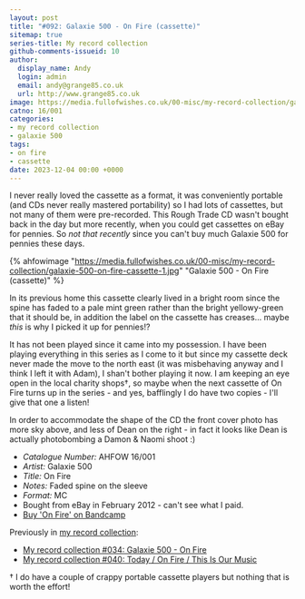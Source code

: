 ```yaml
---
layout: post
title: "#092: Galaxie 500 - On Fire (cassette)"
sitemap: true
series-title: My record collection
github-comments-issueid: 10
author:
  display_name: Andy
  login: admin
  email: andy@grange85.co.uk
  url: http://www.grange85.co.uk
image: https://media.fullofwishes.co.uk/00-misc/my-record-collection/galaxie-500-on-fire-cassette-1.jpg
catno: 16/001
categories:
- my record collection
- galaxie 500
tags:
- on fire
- cassette
date: 2023-12-04 00:00 +0000
---
```

I never really loved the cassette as a format, it was conveniently portable (and CDs never really mastered portability) so I had lots of cassettes, but not many of them were pre-recorded. This Rough Trade CD wasn't bought back in the day but more recently, when you could get cassettes on eBay for pennies. So _not that recently_ since you can't buy much  Galaxie 500 for pennies these days.

{% ahfowimage "https://media.fullofwishes.co.uk/00-misc/my-record-collection/galaxie-500-on-fire-cassette-1.jpg" "Galaxie 500 - On Fire (cassette)" %}

In its previous home this cassette clearly lived in a bright room since the spine has faded to a pale mint green rather than the bright yellowy-green that it should be, in addition the label on the cassette has creases... maybe _this_ is why I picked it up for pennies!? 

<!--more-->

It has not been played since it came into my possession. I have been playing everything in this series as I come to it but since my cassette deck never made the move to the north east (it was misbehaving anyway and I think I left it with Adam), I shan't bother playing it now. I am keeping an eye open in the local charity shops&dagger;, so maybe when the next cassette of On Fire turns up in the series - and yes, bafflingly I do have two copies - I'll give that one a listen!

In order to accommodate the shape of the CD the front cover photo has more sky above, and less of Dean on the right - in fact it looks like Dean is actually photobombing a Damon & Naomi shoot :)

 - *Catalogue Number:* AHFOW 16/001
 - *Artist:* Galaxie 500
 - *Title:* On Fire
 - *Notes:* Faded spine on the sleeve
 - *Format:* MC
 - Bought from eBay in February 2012 - can't see what I paid.
 - [Buy 'On Fire' on Bandcamp](https://galaxie500.bandcamp.com/album/on-fire)

Previously in [my record collection](/category/my-record-collection):
 - [My record collection #034: Galaxie 500 - On Fire](/2023/05/15/my-record-collection-034-galaxie-500-on-fire/)
 - [My record collection #040: Today / On Fire / This Is Our Music](/2023/06/05/my-record-collection-040-today-on-fire-this-is-our-music/)

 &dagger; I do have a couple of crappy portable cassette players but nothing that is worth the effort!
